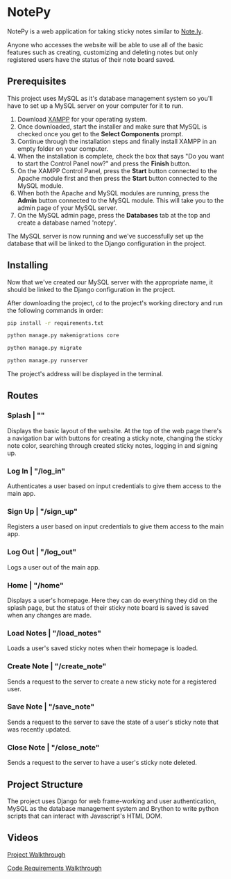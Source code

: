 # NotePy

NotePy is a web application for taking sticky notes similar to [Note.ly](https://note.ly/).

Anyone who accesses the website will be able to use all of the basic features such as creating, customizing and deleting notes but only registered users have the status of their note board saved.

## Prerequisites

This project uses MySQL as it's database management system so you'll have to set up a MySQL server on your computer for it to run.

1. Download [XAMPP](https://www.apachefriends.org/download.html) for your operating system.
2. Once downloaded, start the installer and make sure that MySQL is checked once you get to the **Select Components** prompt.
3. Continue through the installation steps and finally install XAMPP in an empty folder on your computer.
4. When the installation is complete, check the box that says "Do you want to start the Control Panel now?" and press the **Finish** button.
5. On the XAMPP Control Panel, press the **Start** button connected to the Apache module first and then press the **Start** button connected to the MySQL module.
6. When both the Apache and MySQL modules are running, press the **Admin** button connected to the MySQL module. This will take you to the admin page of your MySQL server.
7. On the MySQL admin page, press the **Databases** tab at the top and create a database named 'notepy'. 

The MySQL server is now running and we've successfully set up the database that will be linked to the Django configuration in the project.

## Installing

Now that we've created our MySQL server with the appropriate name, it should be linked to the Django configuration in the project.

After downloading the project, ```cd``` to the project's working directory and run the following commands in order:

```bash
pip install -r requirements.txt
```
```bash
python manage.py makemigrations core
```
```bash
python manage.py migrate
```
```bash
python manage.py runserver
```

The project's address will be displayed in the terminal.

## Routes

### Splash | ""

Displays the basic layout of the website. At the top of the web page there's a navigation bar with buttons for creating a sticky note, changing the sticky note color, searching through created sticky notes, logging in and signing up.

### Log In | "/log_in"

Authenticates a user based on input credentials to give them access to the main app.

### Sign Up | "/sign_up"

Registers a user based on input credentials to give them access to the main app.

### Log Out | "/log_out"

Logs a user out of the main app.

### Home | "/home"

Displays a user's homepage. Here they can do everything they did on the splash page, but the status of their sticky note board is saved is saved when any changes are made.

### Load Notes | "/load_notes"

Loads a user's saved sticky notes when their homepage is loaded.

### Create Note | "/create_note"

Sends a request to the server to create a new sticky note for a registered user.

### Save Note | "/save_note"

Sends a request to the server to save the state of a user's sticky note that was recently updated.

### Close Note | "/close_note"

Sends a request to the server to have a user's sticky note deleted.

## Project Structure

The project uses Django for web frame-working and user authentication, MySQL as the database management system and Brython to write python scripts that can interact with Javascript's HTML DOM.

## Videos

[Project Walkthrough](https://drive.google.com/file/d/1jZX1jiSg67AA8kyIz9_NJGKAULzqGNWc/view?usp=sharing)

[Code Requirements Walkthrough](https://drive.google.com/file/d/142AJYFchDn7nEJHx199qfNgRWuiACeMj/view?usp=sharing)